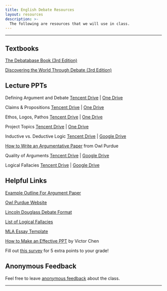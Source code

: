 ```yaml
---
title: English Debate Resources
layout: resources
description: >-
  The following are resources that we will use in class.
---
```

---
## Textbooks
[The Debatabase Book (3rd Edition)](https://www.amazon.com/Debatabase-Book-guide-successful-debate/dp/1932716270)

[Discovering the World Through Debate (3rd Edition)](https://www.amazon.com/Discovering-World-Through-Debate-Educational/dp/1932716068)

## Lecture PPTs
Defining Argument and Debate [Tencent Drive](https://share.weiyun.com/ftKLCSIY) | [One Drive](https://1drv.ms/b/s!Aj6UQEHKckJYb06_rmAEClTcurA?e=6HaCxc)

Claims & Propositions [Tencent Drive](https://share.weiyun.com/I9PTi3jG) | [One Drive](https://1drv.ms/p/s!Aj6UQEHKckJYcIDeFClhyPwvY-M?e=wW4Ayj)

Ethos, Logos, Pathos [Tencent Drive](https://share.weiyun.com/WCuHaZvo) | [One Drive](https://1drv.ms/p/s!Aj6UQEHKckJYeIXRuKhVVJDsJIU?e=JJAWmF)

Project Topics [Tencent Drive](https://share.weiyun.com/93fVKotm) | [One Drive](https://1drv.ms/p/s!Aj6UQEHKckJYefpJVHEe2e1XET8?e=ak42Si)

Inductive vs. Deductive Logic [Tencent Drive](https://share.weiyun.com/gnXkCRc4) | [Google Drive](https://docs.google.com/presentation/d/1XPYIQyV91CIYTNLr7Wc1V-VUBCMjcRnd/edit?usp=sharing&ouid=106340071982720803011&rtpof=true&sd=true)

[How to Write an Argumentative Paper](https://owl.purdue.edu/owl/teacher_and_tutor_resources/teaching_resources/documents/20071015022547_693.ppt) from Owl Purdue

Quality of Arguments [Tencent Drive](https://share.weiyun.com/HeM7eQd8) | [Google Drive](https://docs.google.com/presentation/d/1BaqKOWmih6sL5PhjXhQNeINRv0D3ESgf/edit?usp=share_link&ouid=106340071982720803011&rtpof=true&sd=true)

Logical Fallacies [Tencent Drive](https://share.weiyun.com/qXMDHFDg) | [Google Drive](https://docs.google.com/presentation/d/16lq9Kv3zf70SUn6tyGKKsRiuWUhkki5a/edit?usp=share_link&ouid=106340071982720803011&rtpof=true&sd=true)

## Helpful Links

[Example Outline For Argument Paper](https://depts.washington.edu/leadta/hist_ta_web/resources/practice/writing/argumentative_writing_out_unk.pdf)

[Owl Purdue Website](https://owl.purdue.edu)

[Lincoln Douglass Debate Format](sks/spring2023/english-debate/ld-debate)

[List of Logical Fallacies](https://web.cn.edu/kwheeler/fallacies_list.html)

[MLA Essay Template](https://docs.google.com/file/d/1di2V9djiRMRMan4UkpzHD2FdqD2JjJVY/edit?usp=docslist_api&filetype=msword)

[How to Make an Effective PPT](https://docs.google.com/file/d/16lld-MqUFGwF65-f_FdCuuZ9fWAM1CRG/edit?usp=docslist_api&filetype=mspresentation) by Victor Chen

Fill out [this survey](https://www.youtube.com/watch?v=dQw4w9WgXcQ) for 5 extra points to your grade!

## Anonymous Feedback
Feel free to leave [anonymous feedback](https://forms.microsoft.com/Pages/ResponsePage.aspx?id=u5ghSHuuJUuLem1_Mvqgg6HvWFsYWI1ElVJUNg5Ze9ZUMUs0VVpJVFlUUDBDSFlBQjBCMVA0RlNSUS4u) about the class.

---